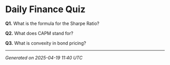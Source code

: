 # Daily Finance Quiz

**Q1.** What is the formula for the Sharpe Ratio?

**Q2.** What does CAPM stand for?

**Q3.** What is convexity in bond pricing?


---

_Generated on 2025-04-19 11:40 UTC_
